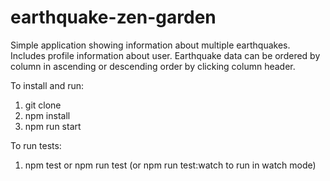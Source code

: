 # earthquake-zen-garden

Simple application showing information about multiple earthquakes. Includes profile information about user. Earthquake data can be ordered by column in ascending or descending order by clicking column header.

To install and run:

1. git clone
2. npm install
3. npm run start

To run tests:

1. npm test or npm run test (or npm run test:watch to run in watch mode)

